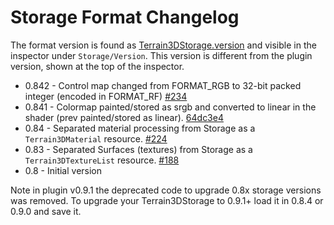 Storage Format Changelog
==========================
The format version is found as [Terrain3DStorage.version](../api/class_terrain3dstorage.rst#class-terrain3dstorage-property-version) and visible in the inspector under `Storage/Version`. This version is different from the plugin version, shown at the top of the inspector.

* 0.842 - Control map changed from FORMAT_RGB to 32-bit packed integer (encoded in FORMAT_RF) [#234](https://github.com/TokisanGames/Terrain3D/pull/234/)
* 0.841 - Colormap painted/stored as srgb and converted to linear in the shader (prev painted/stored as linear). [64dc3e4](https://github.com/TokisanGames/Terrain3D/commit/64dc3e4b5e71c11ac3f2cd4fedf9aeb7d235f45c)
* 0.84 - Separated material processing from Storage as a `Terrain3DMaterial` resource. [#224](https://github.com/TokisanGames/Terrain3D/pull/224/)
* 0.83 - Separated Surfaces (textures) from Storage as a `Terrain3DTextureList` resource. [#188](https://github.com/TokisanGames/Terrain3D/pull/188/)
* 0.8 - Initial version

Note in plugin v0.9.1 the deprecated code to upgrade 0.8x storage versions was removed. To upgrade your Terrain3DStorage to 0.9.1+ load it in 0.8.4 or 0.9.0 and save it.